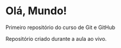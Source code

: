 # Olá, Mundo!
 Primeiro repositório do curso de Git e GitHub

 Repositório criado durante a aula ao vivo.
